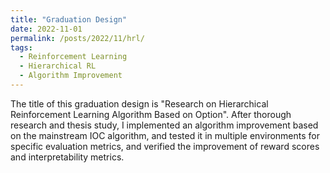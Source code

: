 ```yaml
---
title: "Graduation Design"
date: 2022-11-01
permalink: /posts/2022/11/hrl/
tags:
  - Reinforcement Learning
  - Hierarchical RL
  - Algorithm Improvement
---
```


The title of this graduation design is "Research on Hierarchical Reinforcement Learning Algorithm Based on Option". After thorough research and thesis study, I implemented an algorithm improvement based on the mainstream IOC algorithm, and tested it in multiple environments for specific evaluation metrics, and verified the improvement of reward scores and interpretability metrics.

